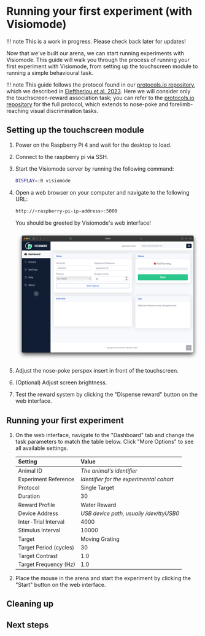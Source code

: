 # Running your first experiment (with Visiomode)

!!! note
    This is a work in progress. Please check back later for updates!

Now that we've built our arena, we can start running experiments with Visiomode. This guide will walk you through the process of running your first experiment with Visiomode, from setting up the touchscreen module to running a simple behavioural task.

!!! note
    This guide follows the protocol found in our [protocols.io repository](http://dx.doi.org/10.17504/protocols.io.bumgnu3w), which we described in [Eleftheriou et al. 2023](https://doi.org/10.1016/j.jneumeth.2022.109779). Here we will consider only the touchscreen-reward association task; you can refer to the [protocols.io repository](http://dx.doi.org/10.17504/protocols.io.bumgnu3w) for the full protocol, which extends to nose-poke and forelimb-reaching visual discrimination tasks.

## Setting up the touchscreen module

1. Power on the Raspberry Pi 4 and wait for the desktop to load.

2. Connect to the raspberry pi via SSH.

3. Start the Visiomode server by running the following command:

    ```bash
    DISPLAY=:0 visiomode
    ```

4. Open a web browser on your computer and navigate to the following URL:

    ```bash
    http://<raspberry-pi-ip-address>:5000
    ```

    You should be greeted by Visiomode's web interface!

    ![Visiomode web interface](../assets/screengrabs/hello-visiomode.png)

5. Adjust the nose-poke perspex insert in front of the touchscreen.

6. (Optional) Adjust screen brightness.

7. Test the reward system by clicking the "Dispense reward" button on the web interface.

## Running your first experiment

1. On the web interface, navigate to the "Dashboard" tab and change the task parameters to match the table below. Click "More Options" to see all available settings.

    | Setting                | Value                                   |
    |------------------------|-----------------------------------------|
    | Animal ID              | _The animal's identifier_               |
    | Experiment Reference   | _Identifier for the experimental cohort_ |
    | Protocol               | Single Target                           |
    | Duration               | 30                                      |
    | Reward Profile         | Water Reward                            |
    | Device Address         | _USB device path, usually /dev/ttyUSB0_ |
    | Inter-Trial Interval   | 4000                                    |
    | Stimulus Interval      | 10000                                   |
    | Target                 | Moving Grating                          |
    | Target Period (cycles) | 30                                      |
    | Target Contrast        | 1.0                                     |
    | Target Frequency (Hz)  | 1.0                                     |

2. Place the mouse in the arena and start the experiment by clicking the "Start" button on the web interface.

## Cleaning up


## Next steps

